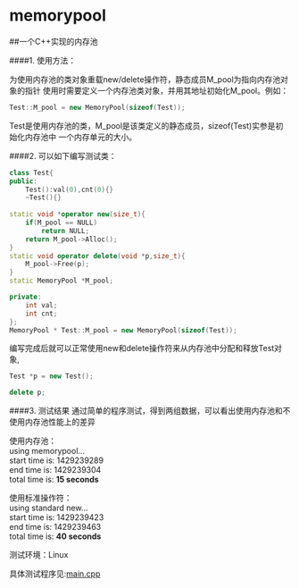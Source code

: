 # memorypool
##一个C++实现的内存池

####1. 使用方法：

为使用内存池的类对象重载new/delete操作符，静态成员M_pool为指向内存池对象的指针
使用时需要定义一个内存池类对象，并用其地址初始化M_pool。例如：

```cpp
Test::M_pool = new MemoryPool(sizeof(Test));
```
Test是使用内存池的类，M_pool是该类定义的静态成员，sizeof(Test)实参是初始化内存池中
一个内存单元的大小。

####2. 可以如下编写测试类：
```cpp
class Test{
public: 
	Test():val(0),cnt(0){}
	~Test(){}
	
static void *operator new(size_t){
	if(M_pool == NULL)
		return NULL;
	return M_pool->Alloc();
}
static void operator delete(void *p,size_t){
	M_pool->Free(p);
}
static MemoryPool *M_pool;

private:
	int val;
	int cnt;
};
MemoryPool * Test::M_pool = new MemoryPool(sizeof(Test));
```
编写完成后就可以正常使用new和delete操作符来从内存池中分配和释放Test对象,
```cpp
Test *p = new Test();

delete p;
```

####3. 测试结果
通过简单的程序测试，得到两组数据，可以看出使用内存池和不使用内存池性能上的差异

使用内存池：  
using memorypool...  
start time is: 1429239289  
end   time is: 1429239304  
total time is: **15 seconds**  

使用标准操作符：  
using standard new...  
start time is: 1429239423  
end   time is: 1429239463  
total time is: **40 seconds**  


测试环境：Linux

具体测试程序见:[main.cpp](https://github.com/buptmiao/memorypool/blob/master/main.cpp "main.cpp")
